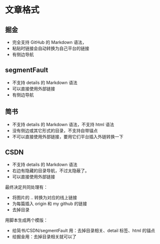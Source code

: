 # 文章格式
## 掘金
- 完全支持 GitHub 的 Markdown 语法，
- 粘贴时链接会自动转换为自己平台的链接
- 有侧边导航

## segmentFault
- 不支持 details 的 Markdown 语法
- 可以直接使用外部链接
- 有侧边导航

## 简书
- 不支持 details 的 Markdown 语法，不支持 html 语法
- 没有侧边或其它形式的目录，不支持自带锚点
- 不可以直接使用外部链接，要用它们平台插入外链转换一下

## CSDN
- 不支持 details 的 Markdown 语法
- 右边有隐藏的目录导航，不过太隐蔽了。
- 可以直接使用外部链接

最终决定共同处理有：
- 将图片的 .. 转换为对应的线上链接
- 为每篇插入 origin 和 my github 的链接
- 去掉目录

用脚本生成两个模版：
- 给简书/CSDN/segmentFault 用：去掉目录相关、detail 标签、html 的锚点
- 给掘金用：去掉目录相关就可以了